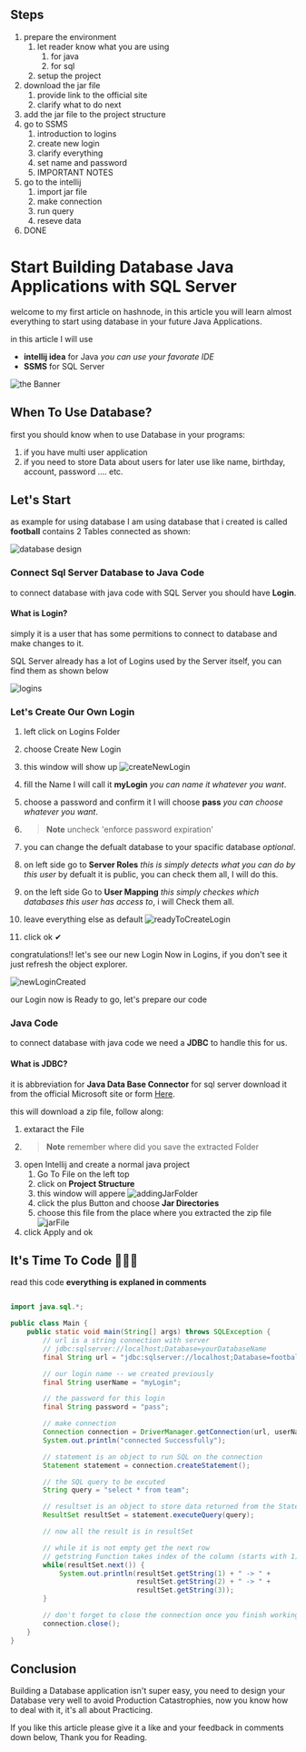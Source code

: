 

## Steps
1. prepare the environment
   1. let reader know what you are using
      1. for java
      2. for sql
   2. setup the project
2. download the jar file
   1. provide link to the official site
   2. clarify what to do next
3. add the jar file to the project structure
4. go to SSMS
   1. introduction to logins
   2. create new login
   3. clarify everything 
   4. set name and password
   5. IMPORTANT NOTES
5. go to the intellij
   1. import jar file
   2. make connection
   3. run query
   4. reseve data
6. DONE


# Start Building Database Java Applications with SQL Server

welcome to my first article on hashnode, in this article you will learn almost everything to start using database in your future Java Applications.

in this article I will use 
* **intellij idea** for Java *you can use your favorate IDE*
* **SSMS** for SQL Server 

![the Banner](Banner.png)
## When To Use Database?

first you should know when to use Database in your programs:

1. if you have multi user application
2. if you need to store Data about users for later use like name, birthday, account, password .... etc.

## Let's Start
as example for using database I am using database that i created is called **football** contains 2 Tables connected as shown:

![database design](databaseDiagram.png)


### Connect Sql Server Database to Java Code

to connect database with java code with SQL Server you should have **Login**.

#### What is Login?
simply it is a user that has some permitions to connect to database and make changes to it.

SQL Server already has a lot of Logins used by the Server itself, you can find them as shown below

![logins](allLoginsPlace.PNG)

### Let's Create Our Own Login

1. left click on Logins Folder
2. choose Create New Login
3. this window will show up ![createNewLogin](generalCreatingNewUser.PNG)
4. fill the Name I will call it **myLogin** *you can name it whatever you want*.

5. choose a password and confirm it I will choose **pass** *you can choose whatever you want*.

6. > **Note** uncheck 'enforce password expiration'

7. you can change the defualt database to your spacific database *optional*.

8. on left side go to **Server Roles** *this is simply detects what you can do by this user* by defualt it is public, you can check them all, I will do this.

9. on the left side Go to **User Mapping** *this simply checkes which databases this user has access to*, i will Check them all.
    
10. leave everything else as default ![readyToCreateLogin](createdNewLogin.PNG)
11. click ok ✔

congratulations!! let's see our new Login Now in Logins, if you don't see it just refresh the object explorer.

![newLoginCreated](ourNewLogin.PNG)

our Login now is Ready to go, let's prepare our code

### Java Code

to connect database with java code we need a **JDBC** to handle this for us.

#### What is JDBC?
it is abbreviation for **Java Data Base Connector** for sql server download it from the official Microsoft site or form [Here](https://docs.microsoft.com/en-us/sql/connect/jdbc/download-microsoft-jdbc-driver-for-sql-server?view=sql-server-ver15).


this will download a zip file, follow along:
1. extaract the File 
2. > **Note** remember where did you save the extracted Folder
3. open Intellij and create a normal java project
   1. Go To File on the left top 
   2. click on **Project Structure**
   3. this window will appere ![addingJarFolder](addingJarFolderToProject.PNG)
   4. click the plus Button and choose **Jar Directories**
   5. choose this file from the place where you extracted the zip file ![jarFile](extarctedZipFile.PNG)
4. click Apply and ok

## It's Time To Code 👨🏼‍💻 

read this code **everything is explaned in comments**

```java

import java.sql.*;

public class Main {
    public static void main(String[] args) throws SQLException {
        // url is a string connection with server
        // jdbc:sqlserver://localhost;Database=yourDatabaseName
        final String url = "jdbc:sqlserver://localhost;Database=football";

        // our login name -- we created previously
        final String userName = "myLogin";

        // the password for this login
        final String password = "pass";

        // make connection
        Connection connection = DriverManager.getConnection(url, userName, password);
        System.out.println("connected Successfully");

        // statement is an object to run SQL on the connection
        Statement statement = connection.createStatement();

        // the SQL query to be excuted
        String query = "select * from team";

        // resultset is an object to store data returned from the Statement
        ResultSet resultSet = statement.executeQuery(query);

        // now all the result is in resultSet

        // while it is not empty get the next row
        // getstring Function takes index of the column (starts with 1)
        while(resultSet.next()) {
            System.out.println(resultSet.getString(1) + " -> " +
                               resultSet.getString(2) + " -> " +
                               resultSet.getString(3));
        }

        // don't forget to close the connection once you finish working with it
        connection.close();
    }
}


```


## Conclusion

Building a Database application isn't super easy, you need to design your Database very well to avoid Production Catastrophies, now you know how to deal with it, it's all about Practicing.


If you like this article please give it a like and your feedback in comments down below, Thank you for Reading.


